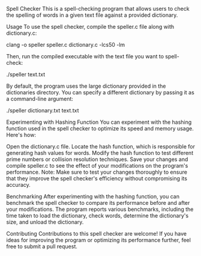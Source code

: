 Spell Checker
This is a spell-checking program that allows users to check the spelling of words in a given text file against a provided dictionary.

Usage
To use the spell checker, compile the speller.c file along with dictionary.c:

clang -o speller speller.c dictionary.c -lcs50 -lm

Then, run the compiled executable with the text file you want to spell-check:

./speller text.txt

By default, the program uses the large dictionary provided in the dictionaries directory. You can specify a different dictionary by passing it as a command-line argument:

./speller dictionary.txt text.txt

Experimenting with Hashing Function
You can experiment with the hashing function used in the spell checker to optimize its speed and memory usage. Here's how:

Open the dictionary.c file.
Locate the hash function, which is responsible for generating hash values for words.
Modify the hash function to test different prime numbers or collision resolution techniques.
Save your changes and compile speller.c to see the effect of your modifications on the program's performance.
Note: Make sure to test your changes thoroughly to ensure that they improve the spell checker's efficiency without compromising its accuracy.

Benchmarking
After experimenting with the hashing function, you can benchmark the spell checker to compare its performance before and after your modifications. The program reports various benchmarks, including the time taken to load the dictionary, check words, determine the dictionary's size, and unload the dictionary.

Contributing
Contributions to this spell checker are welcome! If you have ideas for improving the program or optimizing its performance further, feel free to submit a pull request.
